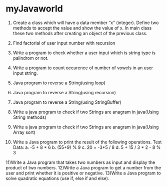 # myJavaworld
1) Create a class which will have a data member “x” (integer). Define two methods to accept 
the value and show the value of x. In main class these two methods after creating an object 
of the previous class.
2) Find factorial of user input number with recursion

3) Write a program to check whether a user input which is string type is palindrom or not.

4) Write a program to count occurence of number of vowels in an user input string.
5) Java program to reverse a String(using loop)
6) Java program to reverse a String(using recursion)
7) Java program to reverse a String(using StringBuffer)
8) Write a java program to check if two Strings are anagram in java(Using String methods)
9) Write a java program to check if two Strings are anagram in java(Using Array sort)
10) Write a Java program to print the result of the following operations.
	Test Data:
	a. -5 + 8 * 6
	b. (55+9) % 9
	c. 20 + -3*5 / 8
	d. 5 + 15 / 3 * 2 - 8 % 3

11)Write a Java program that takes two numbers as input and display the product of two numbers.
12)Write a Java program to get a number from the user and print whether it is positive or negative.
13)Write a Java program to solve quadratic equations (use if, else if and else).
